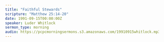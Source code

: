 ```yaml
---
title: "Faithful Stewards"
scripture: "Matthew 25:14-20"
date: 1991-09-15T00:00:00Z
speaker: Luder Whitlock
sermon_type: morning
audio: https://pcpcmorningsermons.s3.amazonaws.com/19910915whitlock.mp3 
---
```



